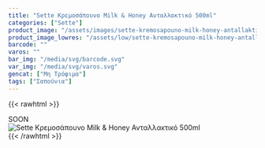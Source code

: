```yaml
---
title: "Sette Κρεμοσάπουνο Milk & Honey Ανταλλακτικό 500ml"
categories: ["Sette"]
product_image: "/assets/images/sette-kremosapouno-milk-honey-antallaktiko-500ml.jpg"
product_image_lowres: "/assets/low/sette-kremosapouno-milk-honey-antallaktiko-500ml.jpg"
barcode: ""
varos: ""
bar_img: "/media/svg/barcode.svg"
var_img: "/media/svg/varos.svg"
gencat: ["Μη Τρόφιμα"]
tags: ["Σαπούνια"]
---
```

{{< rawhtml >}}

<div class="sload417"><div class="product">SOON<br><div class="pimg"><img alt="Sette Κρεμοσάπουνο Milk &amp; Honey Ανταλλακτικό 500ml" title="Sette Κρεμοσάπουνο Milk &amp; Honey Ανταλλακτικό 500ml" src="/assets/images/sette-kremosapouno-milk-honey-antallaktiko-500ml.jpg"></div></div></div>
{{< /rawhtml >}}


